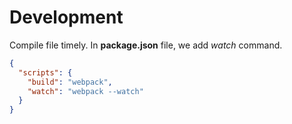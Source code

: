 # Development

Compile file timely. In **package.json** file, we add *watch* command.

```json
{
  "scripts": {
    "build": "webpack",
    "watch": "webpack --watch"
  }
}
```
